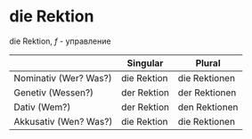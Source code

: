 # die Rektion

die Rektion, _f_ - управление

||Singular|Plural|
|-----|-------|-------|
|Nominativ (Wer? Was?)|die Rektion|die Rektionen|
|Genetiv (Wessen?)|der Rektion|der Rektionen|
|Dativ (Wem?)|der Rektion|den Rektionen|
|Akkusativ (Wen? Was?)|die Rektion|die Rektionen|